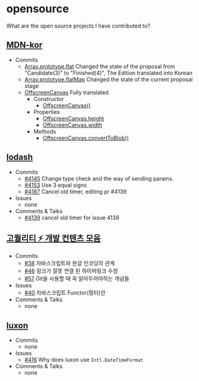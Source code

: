 # opensource
What are the open source projects I have contributed to?

## [MDN-kor](https://developer.mozilla.org/ko/docs/Web/JavaScript/Reference)
* Commits
  * [Array.prototype.flat](https://developer.mozilla.org/ko/docs/Web/JavaScript/Reference/Global_Objects/Array/flat) 	Changed the state of the proposal from "Candidate(3)" to "Finished(4)", The Edition translated into Korean
  * [Array.prototype.flatMap](https://developer.mozilla.org/ko/docs/Web/JavaScript/Reference/Global_Objects/Array/flatMap) Changed the state of the current proposal stage
  * [OffscreenCanvas](https://developer.mozilla.org/ko/docs/Web/API/OffscreenCanvas) Fully translated
    * Constructor
      * [OffscreenCanvas()](https://developer.mozilla.org/ko/docs/Web/API/OffscreenCanvas/OffscreenCanvas)
    * Properties
      * [OffscreenCanvas.height](https://developer.mozilla.org/ko/docs/Web/API/OffscreenCanvas/height)
      * [OffscreenCanvas.width](https://developer.mozilla.org/ko/docs/Web/API/OffscreenCanvas/width)
    * Methods
      * [OffscreenCanvas.convertToBlob()](https://developer.mozilla.org/ko/docs/Web/API/OffscreenCanvas/toBlob)

## [lodash](https://github.com/lodash/lodash/)
* Commits 
  * [#4145](https://github.com/lodash/lodash/pull/4145) Change type check and the way of sending params.
  * [#4153](https://github.com/lodash/lodash/pull/4153) Use 3 equal signs
  * [#4187](https://github.com/lodash/lodash/pull/4187) Cancel old timer, editing pr #4139
* Issues
  * none
* Comments & Talks
  * [#4139](https://github.com/lodash/lodash/pull/4139) cancel old timer for issue 4138
  
## [고퀄리티 ⚡️ 개발 컨텐츠 모음](https://github.com/Integerous/goQuality-dev-contents)
* Commits
  * [#38](https://github.com/Integerous/goQuality-dev-contents/pull/38) 자바스크립트와 한글 인코딩의 관계
  * [#46](https://github.com/Integerous/goQuality-dev-contents/pull/46) 링크가 잘못 연결 된 하이퍼링크 수정
  * [#57](https://github.com/Integerous/goQuality-dev-contents/pull/57) Git을 사용할 때 꼭 알아두어야하는 개념들
* Issues
  * [#40](https://github.com/Integerous/goQuality-dev-contents/issues/40) 자바스크립트 Functor(펑터)란
* Comments & Talks
  * none

## [luxon](https://github.com/moment/luxon)
* Commits
  * none
* Issues
  * [#416](https://github.com/moment/luxon/issues/416) Why does luxon use ```Intl.DateTimeFormat```
* Comments & Talks
  * none
